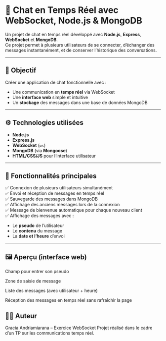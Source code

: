 # 💬 Chat en Temps Réel avec WebSocket, Node.js & MongoDB

Un projet de chat en temps réel développé avec **Node.js**, **Express**, **WebSocket** et **MongoDB**.  
Ce projet permet à plusieurs utilisateurs de se connecter, d’échanger des messages instantanément, et de conserver l’historique des conversations.

---

## 🎯 Objectif

Créer une application de chat fonctionnelle avec :
- Une communication en **temps réel** via WebSocket
- Une **interface web** simple et intuitive
- Un **stockage** des messages dans une base de données MongoDB

---

## ⚙️ Technologies utilisées

- **Node.js**  
- **Express.js**  
- **WebSocket** (`ws`)  
- **MongoDB** (via **Mongoose**)  
- **HTML/CSS/JS** pour l’interface utilisateur

---

## 🚀 Fonctionnalités principales

✅ Connexion de plusieurs utilisateurs simultanément  
✅ Envoi et réception de messages en temps réel  
✅ Sauvegarde des messages dans MongoDB  
✅ Affichage des anciens messages lors de la connexion  
✅ Message de bienvenue automatique pour chaque nouveau client  
✅ Affichage des messages avec :
  - Le **pseudo** de l’utilisateur
  - Le **contenu** du message
  - La **date et l’heure** d’envoi  

---

## 🖼️ Aperçu (interface web)
  Champ pour entrer son pseudo
  
  Zone de saisie de message
  
  Liste des messages (avec utilisateur + heure)
  
  Réception des messages en temps réel sans rafraîchir la page

## 🧑‍💻 Auteur
Gracia Andriamiarana – Exercice WebSocket 
Projet réalisé dans le cadre d’un TP sur les communications temps réel.
